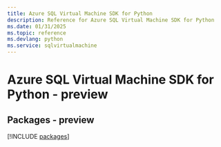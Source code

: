 ```yaml
---
title: Azure SQL Virtual Machine SDK for Python
description: Reference for Azure SQL Virtual Machine SDK for Python
ms.date: 01/31/2025
ms.topic: reference
ms.devlang: python
ms.service: sqlvirtualmachine
---
```

# Azure SQL Virtual Machine SDK for Python - preview
## Packages - preview
[!INCLUDE [packages](sql-virtual-machine-index.md)]